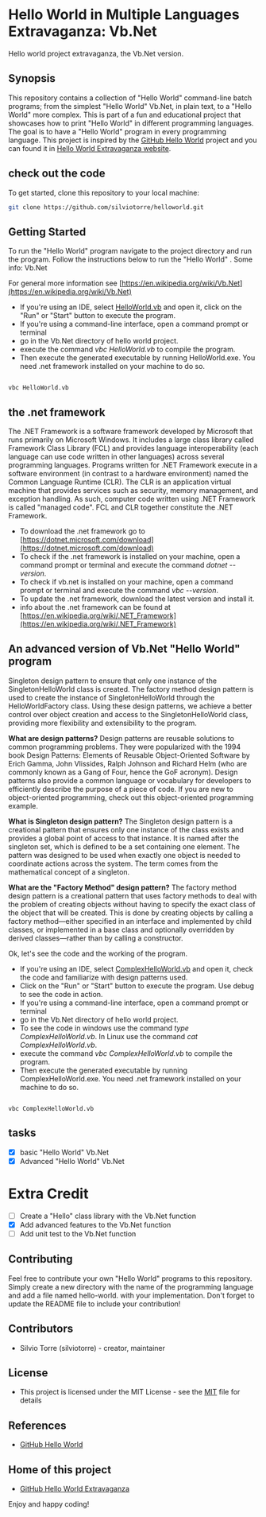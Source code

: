 # Hello World in Multiple Languages Extravaganza: Vb.Net
Hello world project extravaganza, the Vb.Net version.
## Synopsis
This repository contains a collection of "Hello World" command-line batch programs; from the simplest "Hello World" Vb.Net, in plain text, to a "Hello World" more complex. This is part of a fun and educational project that showcases how to print "Hello World" in different programming languages. The goal is to have a "Hello World" program in every programming language. This project is inspired by the [GitHub Hello World](https://docs.github.com/en/get-started/quickstart/hello-world) project and you can found it in [Hello World Extravaganza website](https://silviotorre.github.io/helloworld/).
 
## check out the code
To get started, clone this repository to your local machine:
```bash
git clone https://github.com/silviotorre/helloworld.git
```
## Getting Started
To run the "Hello World" program navigate to the project directory and run the program. Follow the instructions below to run the "Hello World" .
Some info: Vb.Net


For general more information see [https://en.wikipedia.org/wiki/Vb.Net](https://en.wikipedia.org/wiki/Vb.Net)

- If you're using an IDE, select [HelloWorld.vb](HelloWorld.vb) and open it, click on the "Run" or "Start" button to execute the program.
- If you're using a command-line interface, open a command prompt or terminal
- go in the Vb.Net directory of hello world project.
- execute the command *vbc HelloWorld.vb* to compile the program.
- Then execute the generated executable by running HelloWorld.exe. You need .net framework installed on your machine to do so.


```commandline

vbc HelloWorld.vb

```
## the .net framework
The .NET Framework is a software framework developed by Microsoft that runs primarily on Microsoft Windows. It includes a large class library called Framework Class Library (FCL) and provides language interoperability (each language can use code written in other languages) across several programming languages. Programs written for .NET Framework execute in a software environment (in contrast to a hardware environment) named the Common Language Runtime (CLR). The CLR is an application virtual machine that provides services such as security, memory management, and exception handling. As such, computer code written using .NET Framework is called "managed code". FCL and CLR together constitute the .NET Framework.

- To download the .net framework go to [https://dotnet.microsoft.com/download](https://dotnet.microsoft.com/download)
- To check if the .net framework is installed on your machine, open a command prompt or terminal and execute the command *dotnet --version*.
- To check if vb.net is installed on your machine, open a command prompt or terminal and execute the command *vbc --version*.
- To update the .net framework, download the latest version and install it.
- info about the .net framework can be found at [https://en.wikipedia.org/wiki/.NET_Framework](https://en.wikipedia.org/wiki/.NET_Framework)

## An advanced version of Vb.Net "Hello World" program

Singleton design pattern to ensure that only one instance of the SingletonHelloWorld class is created. The factory method design pattern is used to create the instance of SingletonHelloWorld through the HelloWorldFactory class. Using these design patterns, we  achieve a better control over object creation and access to the SingletonHelloWorld class, providing more flexibility and extensibility to the program.

**What are design patterns?**
Design patterns are reusable solutions to common programming problems. They were popularized with the 1994 book Design Patterns: Elements of Reusable Object-Oriented Software by Erich Gamma, John Vlissides, Ralph Johnson and Richard Helm (who are commonly known as a Gang of Four, hence the GoF acronym).
Design patterns also provide a common language or vocabulary for developers to efficiently describe the purpose of a piece of code. 
If you are new to object-oriented programming, check out this object-oriented programming example.

**What is Singleton design pattern?**
The Singleton design pattern is a creational pattern that ensures only one instance of the class exists and provides a global point of access to that instance. It is named after the singleton set, which is defined to be a set containing one element. The pattern was designed to be used when exactly one object is needed to coordinate actions across the system. The term comes from the mathematical concept of a singleton.

**What are the "Factory Method" design pattern?**
The factory method design pattern is a creational pattern that uses factory methods to deal with the problem of creating objects without having to specify the exact class of the object that will be created. This is done by creating objects by calling a factory method—either specified in an interface and implemented by child classes, or implemented in a base class and optionally overridden by derived classes—rather than by calling a constructor.

Ok, let's see the code and the working of the program.


- If you're using an IDE, select [ComplexHelloWorld.vb](ComplexHelloWorld.vb) and open it, check the code and familiarize with design patterns used.
- Click on the "Run" or "Start" button to execute the program. Use debug to see the code in action.
- If you're using a command-line interface, open a command prompt or terminal
- go in the Vb.Net directory of hello world project.
- To see the code in windows use the command *type ComplexHelloWorld.vb*. In Linux use the command *cat ComplexHelloWorld.vb*.
- execute the command *vbc ComplexHelloWorld.vb* to compile the program.
- Then execute the generated executable by running ComplexHelloWorld.exe. You need .net framework installed on your machine to do so.
  
```commandline

vbc ComplexHelloWorld.vb

```

## tasks
- [x]  basic "Hello World" Vb.Net
- [x]  Advanced "Hello World" Vb.Net 

# Extra Credit
- [ ]  Create a "Hello" class library with the Vb.Net function
- [x]  Add advanced features to the Vb.Net function
- [ ]  Add unit test to the Vb.Net function

## Contributing
Feel free to contribute your own "Hello World" programs to this repository. Simply create a new directory with the name of the programming language and add a file named hello-world.<extension> with your implementation. Don't forget to update the README file to include your contribution!

## Contributors
- Silvio Torre (silviotorre)  - creator, maintainer

## License
- This project is licensed under the MIT License - see the [MIT](https://choosealicense.com/licenses/mit/) file for details

## References
- [GitHub Hello World](https://docs.github.com/en/get-started/quickstart/hello-world)

## Home of this project
- [GitHub Hello World Extravaganza](https://github.com/silviotorre/helloworld/)

Enjoy and happy coding!